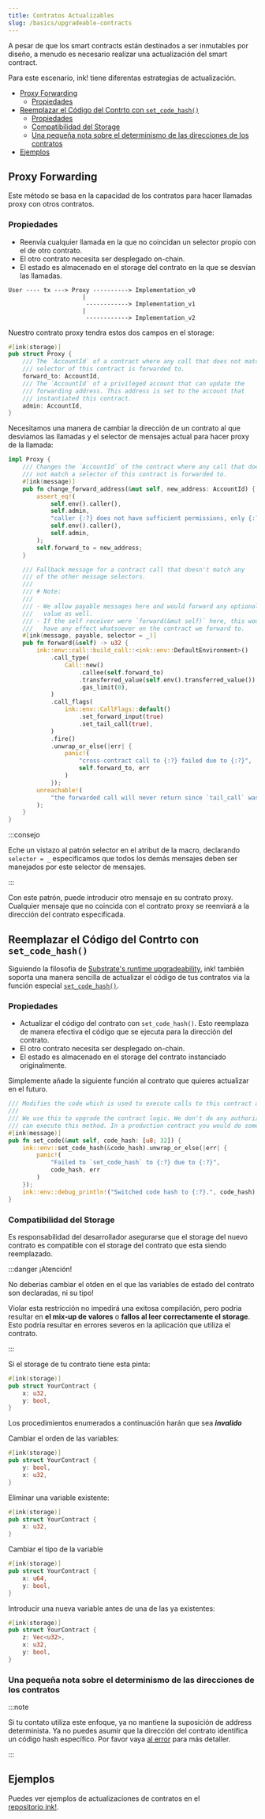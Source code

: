 ```yaml
---
title: Contratos Actualizables
slug: /basics/upgradeable-contracts
---
```


A pesar de que los smart contracts están destinados a ser inmutables por diseño,
a menudo es necesario realizar una actualización del smart contract.

Para este escenario, ink! tiene diferentas estrategias de actualización.
- [Proxy Forwarding](#proxy-forwarding)
  - [Propiedades](#properties)
- [Reemplazar el Código del Contrto con `set_code_hash()`](#replacing-contract-code-with-set_code_hash)
  - [Propiedades](#properties-1)
  - [Compatibilidad del Storage](#storage-compatibility)
  - [Una pequeña nota sobre el determinismo de las direcciones de los contratos](#a-little-note-on-the-determinism-of-contract-addresses)
- [Ejemplos](#examples)

## Proxy Forwarding

Este método se basa en la capacidad de los contratos para hacer llamadas proxy con otros contratos.

### Propiedades

- Reenvía cualquier llamada en la que no coincidan  un selector propio con el de otro contrato.
- El otro contrato necesita ser desplegado on-chain.
- El estado es almacenado en el storage del contrato en la que se desvían las llamadas.

```
User ---- tx ---> Proxy ----------> Implementation_v0
                     |
                      ------------> Implementation_v1
                     |
                      ------------> Implementation_v2
```

Nuestro contrato proxy tendra estos dos campos en el storage:

```rust
#[ink(storage)]
pub struct Proxy {
    /// The `AccountId` of a contract where any call that does not match a
    /// selector of this contract is forwarded to.
    forward_to: AccountId,
    /// The `AccountId` of a privileged account that can update the
    /// forwarding address. This address is set to the account that
    /// instantiated this contract.
    admin: AccountId,
}
```

Necesitamos una manera de cambiar la dirección de un contrato al que desviamos las llamadas
y el selector de mensajes actual para hacer proxy de la llamada:

```rust
impl Proxy {
    /// Changes the `AccountId` of the contract where any call that does
    /// not match a selector of this contract is forwarded to.
    #[ink(message)]
    pub fn change_forward_address(&mut self, new_address: AccountId) {
        assert_eq!(
            self.env().caller(),
            self.admin,
            "caller {:?} does not have sufficient permissions, only {:?} does",
            self.env().caller(),
            self.admin,
        );
        self.forward_to = new_address;
    }

    /// Fallback message for a contract call that doesn't match any
    /// of the other message selectors.
    ///
    /// # Note:
    ///
    /// - We allow payable messages here and would forward any optionally supplied
    ///   value as well.
    /// - If the self receiver were `forward(&mut self)` here, this would not
    ///   have any effect whatsoever on the contract we forward to.
    #[ink(message, payable, selector = _)]
    pub fn forward(&self) -> u32 {
        ink::env::call::build_call::<ink::env::DefaultEnvironment>()
            .call_type(
                Call::new()
                    .callee(self.forward_to)
                    .transferred_value(self.env().transferred_value())
                    .gas_limit(0),
            )
            .call_flags(
                ink::env::CallFlags::default()
                    .set_forward_input(true)
                    .set_tail_call(true),
            )
            .fire()
            .unwrap_or_else(|err| {
                panic!(
                    "cross-contract call to {:?} failed due to {:?}",
                    self.forward_to, err
                )
            });
        unreachable!(
            "the forwarded call will never return since `tail_call` was set"
        );
    }
}
```

:::consejo

Eche un vistazo al patrón selector en el atribut de la macro, declarando `selector = _`
especificamos que todos los demás mensajes deben ser manejados por este selector de mensajes.

:::

Con este patrón, puede introducir otro mensaje en su contrato proxy.
Cualquier mensaje que no coincida con el contrato proxy
se reenviará a la dirección del contrato especificada.

## Reemplazar el Código del Contrto con `set_code_hash()`

Siguiendo la filosofia de [Substrate's runtime upgradeability](https://docs.substrate.io/build/upgrade-the-runtime/),
ink! también soporta una manera sencilla de actualizar el código de tus contratos via la función especial
[`set_code_hash()`](https://paritytech.github.io/ink/ink_env/fn.set_code_hash.html).

### Propiedades

- Actualizar el código del contrato con `set_code_hash()`. 
Esto reemplaza de manera efectiva el código que se ejecuta para la dirección del contrato.
- El otro contrato necesita ser desplegado on-chain.
- El estado es almacenado en el storage del contrato instanciado originalmente.

Simplemente añade la siguiente función al contrato que quieres actualizar en el futuro.

```rust 
/// Modifies the code which is used to execute calls to this contract address (`AccountId`).
///
/// We use this to upgrade the contract logic. We don't do any authorization here, any caller
/// can execute this method. In a production contract you would do some authorization here.
#[ink(message)]
pub fn set_code(&mut self, code_hash: [u8; 32]) {
    ink::env::set_code_hash(&code_hash).unwrap_or_else(|err| {
        panic!(
            "Failed to `set_code_hash` to {:?} due to {:?}",
            code_hash, err
        )
    });
    ink::env::debug_println!("Switched code hash to {:?}.", code_hash);
}
```

### Compatibilidad del Storage

Es responsabilidad del desarrollador asegurarse que el storage del nuevo contrato es compatible con el storage del contrato que esta siendo reemplazado.

:::danger ¡Atención!

No deberias cambiar el otden en el que las variables de estado del contrato son declaradas, ni su tipo!

Violar esta restricción no impedirá una exitosa compilación,
pero podria resultar en  **el mix-up de valores** o **fallos al leer correctamente el storage**.
Esto podría resultar en errores severos en la aplicación que utiliza el contrato.

:::


Si el storage de tu contrato tiene esta pinta:
```rust
#[ink(storage)]
pub struct YourContract {
    x: u32,
    y: bool,
}
```

Los procedimientos enumerados a continuación harán que sea ***invalido***

Cambiar el orden de las variables:

```rust
#[ink(storage)]
pub struct YourContract {
    y: bool,
    x: u32,
}
```

Eliminar una variable existente:

```rust
#[ink(storage)]
pub struct YourContract {
    x: u32,
}
```

Cambiar el tipo de la variable

```rust
#[ink(storage)]
pub struct YourContract {
    x: u64,
    y: bool,
}
```

Introducir una nueva variable antes de una de las ya existentes:

```rust
#[ink(storage)]
pub struct YourContract {
    z: Vec<u32>,
    x: u32,
    y: bool,
}
```

### Una pequeña nota sobre el determinismo de las direcciones de los contratos

:::note

Si tu contato utiliza este enfoque, ya no mantiene la suposición de address determinista.
Ya no puedes asumir que la dirección del contrato identifica un código hash específico.
Por favor vaya [al error](https://github.com/paritytech/substrate/pull/10690#issuecomment-1025702389) 
para más detaller.

:::

## Ejemplos

Puedes ver ejemplos de actualizaciones de contratos en el  
[repositorio ink!](https://github.com/paritytech/ink/tree/master/examples/upgradeable-contracts).
